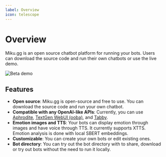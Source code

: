 ```yaml
---
label: Overview
icon: telescope
---
```

# Overview

Miku.gg is an open source chatbot platform for running your bots. Users can download the source code and run their own chatbots or use the live demo.

![Beta demo](/assets/overview.png)

## Features

-   **Open source**: Miku.gg is open-source and free to use. You can download the source code and run your own chatbot.
-   **Compatible with any OpenAI-like APIs**: Currently, you can use [Aphrodite](https://github.com/PygmalionAI/aphrodite-engine), [TextGen WebUI (ooba)](https://github.com/oobabooga/text-generation-webui), and [Tabby](https://github.com/theroyallab/tabbyAPI).
-   **Emotion images and TTS**: Your bots can display emotion through images and have voice through TTS. It currently supports XTTS. Emotion analysis is done with local SBERT embeddings.
-   **Customizable**: You can create your own bots or edit existing ones.
-   **Bot directory**: You can try out the bot directory with to share, download or try out bots without the need to run it locally.
